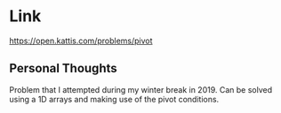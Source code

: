 # Link

https://open.kattis.com/problems/pivot

## Personal Thoughts

Problem that I attempted during my winter break in 2019. Can be solved using a 1D arrays and making use of the pivot conditions.


